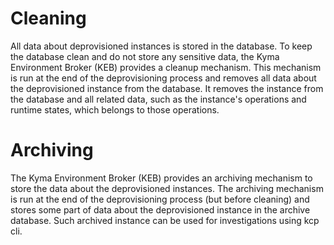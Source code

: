 # Cleaning

All data about deprovisioned instances is stored in the database. To keep the database clean and do not store any sensitive data, the Kyma Environment Broker (KEB) provides a cleanup mechanism.
This mechanism is run at the end of the deprovisioning process and removes all data about the deprovisioned instance from the database. It removes the instance from the database and all related data, such as the instance's operations and runtime states, which belongs to those operations.

# Archiving

The Kyma Environment Broker (KEB) provides an archiving mechanism to store the data about the deprovisioned instances. 
The archiving mechanism is run at the end of the deprovisioning process (but before cleaning) and stores some part of data about the deprovisioned instance in the archive database.
Such archived instance can be used for investigations using kcp cli.